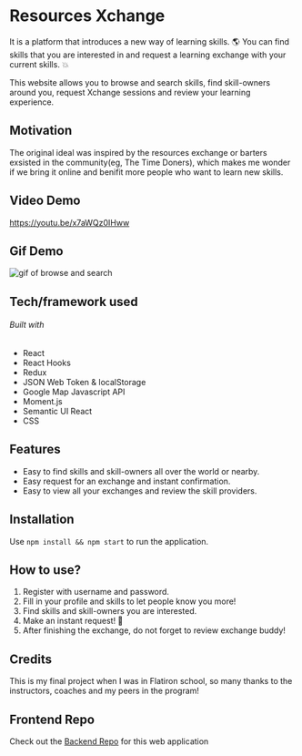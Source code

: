 # Resources Xchange

It is a platform that introduces a new way of learning skills. :earth_americas: You can find skills that you are interested in and request a learning exchange with your current skills. :boom:

This website allows you to browse and search skills, find skill-owners around you, request Xchange sessions and review your learning experience.


## Motivation

The original ideal was inspired by the resources exchange or barters exsisted in the community(eg, The Time Doners), which makes me wonder if we bring it online and benifit more people who want to learn new skills. 



## Video Demo

https://youtu.be/x7aWQz0IHww



## Gif Demo
![gif of browse and search](https://media.giphy.com/media/SsT3ssSdgnRoZ56Flk/giphy.gif)




## Tech/framework used

###### Built with
- React
- React Hooks
- Redux
- JSON Web Token & localStorage
- Google Map Javascript API
- Moment.js
- Semantic UI React
- CSS




## Features

- Easy to find skills and skill-owners all over the world or nearby. 
- Easy request for an exchange and instant confirmation. 
- Easy to view all your exchanges and review the skill providers.



## Installation
Use `npm install && npm start` to run the application.



## How to use?

1. Register with username and password. 
2. Fill in your profile and skills to let people know you more!
3. Find skills and skill-owners you are interested. 
4. Make an instant request! :clap:
5. After finishing the exchange, do not forget to review exchange buddy!



## Credits
This is my final project when I was in Flatiron school, so many thanks to the instructors, coaches and my peers in the program!



## Frontend Repo
Check out the [Backend Repo](https://github.com/yukiyao119/resources-exchange-backend) for this web application

